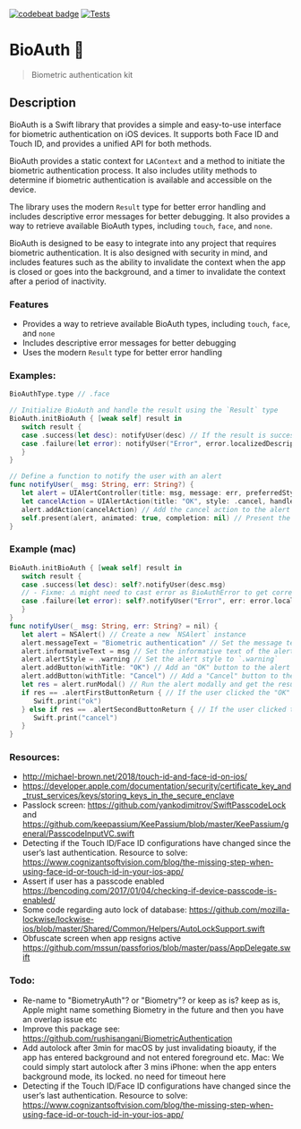 [![codebeat badge](https://codebeat.co/badges/edbf8e35-99f3-45ee-861d-5d3c995b80c8)](https://codebeat.co/projects/github-com-passbook-bioauth-master)
[![Tests](https://github.com/sentryco/BioAuth/actions/workflows/Tests.yml/badge.svg)](https://github.com/sentryco/BioAuth/actions/workflows/Tests.yml)

# BioAuth 🧬

> Biometric authentication kit

## Description

BioAuth is a Swift library that provides a simple and easy-to-use interface for biometric authentication on iOS devices. It supports both Face ID and Touch ID, and provides a unified API for both methods. 

BioAuth provides a static context for `LAContext` and a method to initiate the biometric authentication process. It also includes utility methods to determine if biometric authentication is available and accessible on the device. 

The library uses the modern `Result` type for better error handling and includes descriptive error messages for better debugging. It also provides a way to retrieve available BioAuth types, including `touch`, `face`, and `none`.

BioAuth is designed to be easy to integrate into any project that requires biometric authentication. It is also designed with security in mind, and includes features such as the ability to invalidate the context when the app is closed or goes into the background, and a timer to invalidate the context after a period of inactivity.


### Features
- Provides a way to retrieve available BioAuth types, including `touch`, `face`, and `none`
- Includes descriptive error messages for better debugging
- Uses the modern `Result` type for better error handling

### Examples:
```swift
BioAuthType.type // .face

// Initialize BioAuth and handle the result using the `Result` type
BioAuth.initBioAuth { [weak self] result in
   switch result {
   case .success(let desc): notifyUser(desc) // If the result is successful, notify the user with the description
   case .failure(let error): notifyUser("Error", error.localizedDescription) // If the result is a failure, notify the user with the error message
   }
}

// Define a function to notify the user with an alert
func notifyUser(_ msg: String, err: String?) {
   let alert = UIAlertController(title: msg, message: err, preferredStyle: .alert) // Create a new alert controller with the given title, message, and style
   let cancelAction = UIAlertAction(title: "OK", style: .cancel, handler: nil) // Create a new cancel action with the given title and style, and set the handler to `nil`
   alert.addAction(cancelAction) // Add the cancel action to the alert controller
   self.present(alert, animated: true, completion: nil) // Present the alert controller with animation and no completion handler
}
```

### Example (mac)
```swift
BioAuth.initBioAuth { [weak self] result in
   switch result {
   case .success(let desc): self?.notifyUser(desc.msg)
   // - Fixme: ⚠️️ might need to cast error as BioAuthError to get correct localizedDescription
   case .failure(let error): self?.notifyUser("Error", err: error.localizedDescription)
   }
}
func notifyUser(_ msg: String, err: String? = nil) {
   let alert = NSAlert() // Create a new `NSAlert` instance
   alert.messageText = "Biometric authentication" // Set the message text of the alert to "Biometric authentication"
   alert.informativeText = msg // Set the informative text of the alert to the given message
   alert.alertStyle = .warning // Set the alert style to `.warning`
   alert.addButton(withTitle: "OK") // Add an "OK" button to the alert
   alert.addButton(withTitle: "Cancel") // Add a "Cancel" button to the alert
   let res = alert.runModal() // Run the alert modally and get the result
   if res == .alertFirstButtonReturn { // If the user clicked the "OK" button, print "ok"
      Swift.print("ok")
   } else if res == .alertSecondButtonReturn { // If the user clicked the "Cancel" button, print "cancel"
      Swift.print("cancel")
   }
}
```

### Resources:
- http://michael-brown.net/2018/touch-id-and-face-id-on-ios/
- https://developer.apple.com/documentation/security/certificate_key_and_trust_services/keys/storing_keys_in_the_secure_enclave
- Passlock screen: https://github.com/yankodimitrov/SwiftPasscodeLock and https://github.com/keepassium/KeePassium/blob/master/KeePassium/general/PasscodeInputVC.swift
- Detecting if the Touch ID/Face ID configurations have changed since the user’s last authentication. Resource to solve: https://www.cognizantsoftvision.com/blog/the-missing-step-when-using-face-id-or-touch-id-in-your-ios-app/
- Assert if user has a passcode enabled  https://bencoding.com/2017/01/04/checking-if-device-passcode-is-enabled/
- Some code regarding auto lock of database: https://github.com/mozilla-lockwise/lockwise-ios/blob/master/Shared/Common/Helpers/AutoLockSupport.swift
- Obfuscate screen when app resigns active  https://github.com/mssun/passforios/blob/master/pass/AppDelegate.swift

### Todo: 
- Re-name to "BiometryAuth"? or "Biometry"? or keep as is? keep as is, Apple might name something Biometry in the future and then you have an overlap issue etc 
- Improve this package see: https://github.com/rushisangani/BiometricAuthentication
- Add autolock after 3min for macOS by just invalidating bioauty, if the app has entered background and not entered foreground etc. Mac: We could simply start autolock after 3 mins  iPhone: when the app enters background mode, its locked. no need for timeout here
- Detecting if the Touch ID/Face ID configurations have changed since the user’s last authentication. Resource to solve: https://www.cognizantsoftvision.com/blog/the-missing-step-when-using-face-id-or-touch-id-in-your-ios-app/
